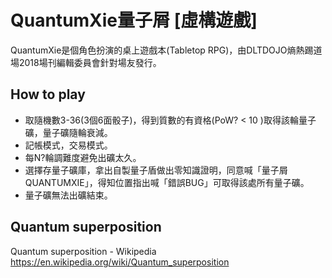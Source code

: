 # QuantumXie量子屑 [虛構遊戲]

QuantumXie是個角色扮演的桌上遊戲本(Tabletop RPG)，由DLTDOJO熵熱踢道場2018場刊編輯委員會針對場友發行。

## How to play

* 取隨機數3-36(3個6面骰子)，得到質數的有資格(PoW? < 10 )取得該輪量子礦，量子礦隨輪衰減。
* 記帳模式，交易模式。
* 每N?輪調難度避免出礦太久。
* 選擇存量子礦庫，拿出自製量子盾做出零知識證明，同意喊「量子屑QUANTUMXIE」，得知位置指出喊「錯誤BUG」可取得該處所有量子礦。
* 量子礦無法出礦結束。

## Quantum superposition

Quantum superposition - Wikipedia https://en.wikipedia.org/wiki/Quantum_superposition
